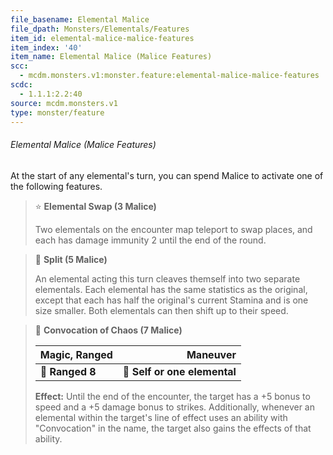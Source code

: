 ```yaml
---
file_basename: Elemental Malice
file_dpath: Monsters/Elementals/Features
item_id: elemental-malice-malice-features
item_index: '40'
item_name: Elemental Malice (Malice Features)
scc:
  - mcdm.monsters.v1:monster.feature:elemental-malice-malice-features
scdc:
  - 1.1.1:2.2:40
source: mcdm.monsters.v1
type: monster/feature
---
```


###### Elemental Malice (Malice Features)

At the start of any elemental's turn, you can spend Malice to activate one of the following features.

> ⭐️ **Elemental Swap (3 Malice)**
>
> Two elementals on the encounter map teleport to swap places, and each has damage immunity 2 until the end of the round.

> 👤 **Split (5 Malice)**
>
> An elemental acting this turn cleaves themself into two separate elementals. Each elemental has the same statistics as the original, except that each has half the original's current Stamina and is one size smaller. Both elementals can then shift up to their speed.

> 🏹 **Convocation of Chaos (7 Malice)**
>
> | **Magic, Ranged** |                 **Maneuver** |
> | ----------------- | ---------------------------: |
> | **📏 Ranged 8**   | **🎯 Self or one elemental** |
>
> **Effect:** Until the end of the encounter, the target has a +5 bonus to speed and a +5 damage bonus to strikes. Additionally, whenever an elemental within the target's line of effect uses an ability with "Convocation" in the name, the target also gains the effects of that ability.

